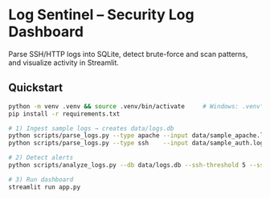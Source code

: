 # Log Sentinel – Security Log Dashboard

Parse SSH/HTTP logs into SQLite, detect brute-force and scan patterns, and visualize activity in Streamlit.

## Quickstart
```bash
python -m venv .venv && source .venv/bin/activate     # Windows: .venv\Scripts\Activate.ps1
pip install -r requirements.txt

# 1) Ingest sample logs → creates data/logs.db
python scripts/parse_logs.py --type apache --input data/sample_apache.log --db data/logs.db
python scripts/parse_logs.py --type ssh    --input data/sample_auth.log   --db data/logs.db --year 2024 --tz -0400

# 2) Detect alerts
python scripts/analyze_logs.py --db data/logs.db --ssh-threshold 5 --ssh-window-min 10 --http404-threshold 3 --http-window-min 5

# 3) Run dashboard
streamlit run app.py
